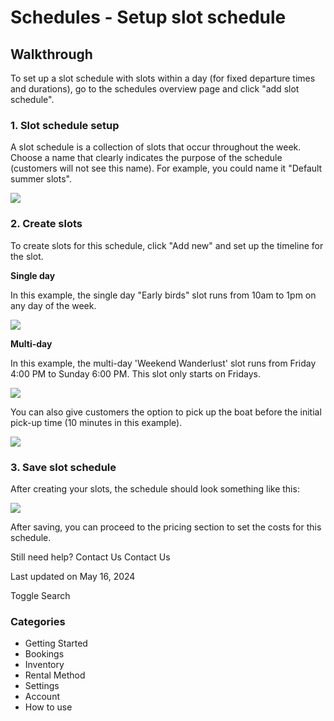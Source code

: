 # Schedules - Setup slot schedule

## Walkthrough

To set up a slot schedule with slots within a day (for fixed departure times and durations), go to the schedules overview page and click "add slot schedule".

### 1. Slot schedule setup

A slot schedule is a collection of slots that occur throughout the week. Choose a name that clearly indicates the purpose of the schedule (customers will not see this name). For example, you could name it "Default summer slots".

![](https://d33v4339jhl8k0.cloudfront.net/docs/assets/5ec3f479042863474d1b00dc/images/62166f32528a5515a2fcbcf4/file-YNnoFp9lm0.png)

###

### 2. Create slots

To create slots for this schedule, click "Add new" and set up the timeline for the slot.

**Single day**

In this example, the single day "Early birds" slot runs from 10am to 1pm on any day of the week.

![](https://d33v4339jhl8k0.cloudfront.net/docs/assets/5ec3f479042863474d1b00dc/images/6645c203340e4261ee1c4e78/file-oWWkOYiwwO.png)

**Multi-day**

In this example, the multi-day 'Weekend Wanderlust' slot runs from Friday 4:00 PM to Sunday 6:00 PM. This slot only starts on Fridays.

![](https://d33v4339jhl8k0.cloudfront.net/docs/assets/5ec3f479042863474d1b00dc/images/6645c09a0aaf8a27e593c387/file-FzKQ9Kc4Ed.png)

You can also give customers the option to pick up the boat before the initial pick-up time (10 minutes in this example).

![](https://d33v4339jhl8k0.cloudfront.net/docs/assets/5ec3f479042863474d1b00dc/images/621672141173d072c69fb134/file-P4P5ArFHZB.png)

###

### 3. Save slot schedule

After creating your slots, the schedule should look something like this:

![](https://d33v4339jhl8k0.cloudfront.net/docs/assets/5ec3f479042863474d1b00dc/images/62166e9d1173d072c69fb116/file-StMtJXqt3l.png)

After saving, you can proceed to the pricing section to set the costs for this schedule.

Still need help?
Contact Us
Contact Us

Last updated on May 16, 2024

Toggle Search

### Categories

- Getting Started
- Bookings
- Inventory
- Rental Method
- Settings
- Account
- How to use
